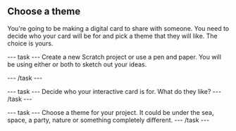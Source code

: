 ## Choose a theme
You're going to be making a digital card to share with someone. You need to decide who your card will be for and pick a theme that they will like. The choice is yours.

--- task ---
Create a new Scratch project or use a pen and paper. You will be using either or both to sketch out your ideas. 

--- /task ---

--- task ---
Decide who your interactive card is for. What do they like?
--- /task ---

--- task ---
Choose a theme for your project. It could be under the sea, space, a party, nature or something completely different. 
--- /task ---

